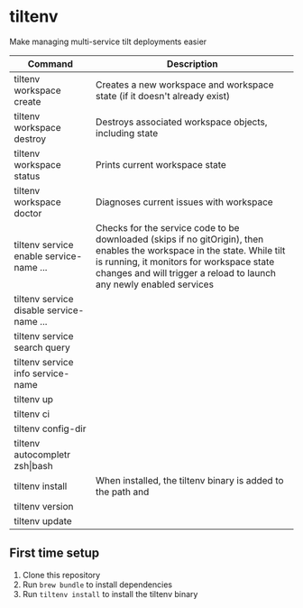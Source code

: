 # tiltenv
Make managing multi-service tilt deployments easier

| Command         | Description     |
|---|---|
| tiltenv workspace create |                  Creates a new workspace and workspace state (if it doesn't already exist) |
| tiltenv workspace destroy |                 Destroys associated workspace objects, including state |
| tiltenv workspace status |                  Prints current workspace state |
| tiltenv workspace doctor |                  Diagnoses current issues with workspace|
| tiltenv service enable service-name ... |   Checks for the service code to be downloaded (skips if no gitOrigin), then enables the workspace in the state. While tilt is running, it monitors for workspace state changes and will trigger a reload to launch any newly enabled services |
| tiltenv service disable service-name ... |  |
| tiltenv service search query |              |
| tiltenv service info service-name |         |
| tiltenv up |                                |
| tiltenv ci |                                |
| tiltenv config-dir |                        |
| tiltenv autocompletr zsh\|bash |            |
| tiltenv install |                           When installed, the tiltenv binary is added to the path and  |
| tiltenv version |                           |
| tiltenv update |                            |

## First time setup
1. Clone this repository
2. Run `brew bundle` to install dependencies
3. Run `tiltenv install` to install the tiltenv binary
